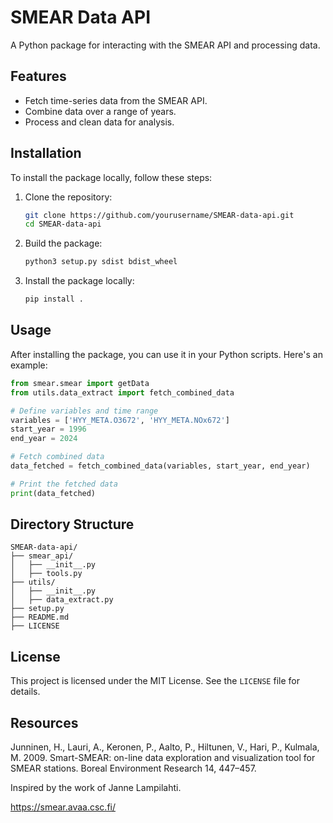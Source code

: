 # SMEAR Data API

A Python package for interacting with the SMEAR API and processing data.

## Features
- Fetch time-series data from the SMEAR API.
- Combine data over a range of years.
- Process and clean data for analysis.

## Installation
To install the package locally, follow these steps:

1. Clone the repository:
   ```bash
   git clone https://github.com/yourusername/SMEAR-data-api.git
   cd SMEAR-data-api
   ```

2. Build the package:
   ```bash
   python3 setup.py sdist bdist_wheel
   ```

3. Install the package locally:
   ```bash
   pip install .
   ```

## Usage
After installing the package, you can use it in your Python scripts. Here's an example:

```python
from smear.smear import getData
from utils.data_extract import fetch_combined_data

# Define variables and time range
variables = ['HYY_META.O3672', 'HYY_META.NOx672']
start_year = 1996
end_year = 2024

# Fetch combined data
data_fetched = fetch_combined_data(variables, start_year, end_year)

# Print the fetched data
print(data_fetched)
```

## Directory Structure

```
SMEAR-data-api/
├── smear_api/
│   ├── __init__.py
│   ├── tools.py
├── utils/
│   ├── __init__.py
│   ├── data_extract.py
├── setup.py
├── README.md
├── LICENSE
```

## License
This project is licensed under the MIT License. See the `LICENSE` file for details.


## Resources

Junninen, H., Lauri, A., Keronen, P., Aalto, P., Hiltunen, V., Hari, P., Kulmala, M. 2009. Smart-SMEAR: on-line data exploration and visualization tool for SMEAR stations. Boreal Environment Research 14, 447–457.

Inspired by the work of Janne Lampilahti.

https://smear.avaa.csc.fi/